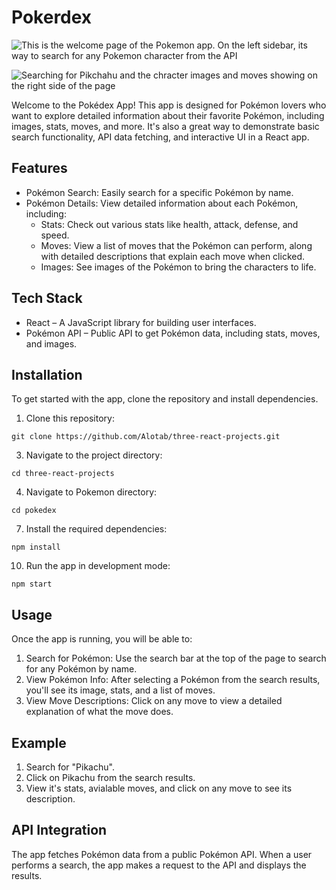 # Pokerdex

![This is the welcome page of the Pokemon app. On the left sidebar, its way to search for any Pokemon character from the API](<images/screenshot(13).png>)

![Searching for Pikchahu and the chracter images and moves showing on the right side of the page](images/screenshot(12).png>)

Welcome to the Pokédex App! This app is designed for Pokémon lovers who want to explore detailed information about their favorite Pokémon, including images, stats, moves, and more. It's also a great way to demonstrate basic search functionality, API data fetching, and interactive UI in a React app.

## Features
* Pokémon Search: Easily search for a specific Pokémon by name.
* Pokémon Details: View detailed information about each Pokémon, including:
    * Stats: Check out various stats like health, attack, defense, and speed.
    * Moves: View a list of moves that the Pokémon can perform, along with detailed descriptions that explain each move when clicked.
    * Images: See images of the Pokémon to bring the characters to life.

## Tech Stack
* React – A JavaScript library for building user interfaces.
* Pokémon API – Public API to get Pokémon data, including stats, moves, and images.

## Installation
To get started with the app, clone the repository and install dependencies.
1. Clone this repository:
   
```
git clone https://github.com/Alotab/three-react-projects.git
```

3. Navigate to the project directory:
   
```
cd three-react-projects
```

4. Navigate to Pokemon directory:
 
```
cd pokedex
```

7. Install the required dependencies:
 
```
npm install
```

10. Run the app in development mode:
 
```
npm start
```

## Usage
Once the app is running, you will be able to:
1. Search for Pokémon: Use the search bar at the top of the page to search for any Pokémon by name.
2. View Pokémon Info: After selecting a Pokémon from the search results, you'll see its image, stats, and a list of moves.
3. View Move Descriptions: Click on any move to view a detailed explanation of what the move does.
 
## Example
1. Search for "Pikachu".
2. Click on Pikachu from the search results.
3. View it's stats, avialable moves, and click on any move to see its description.

## API Integration
The app fetches Pokémon data from a public Pokémon API. When a user performs a search, the app makes a request to the API and displays the results.

     
  
